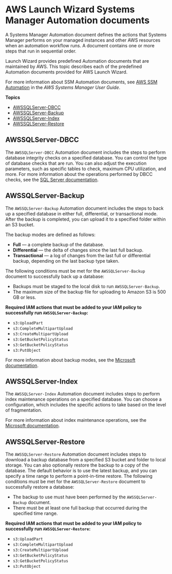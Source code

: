 # AWS Launch Wizard Systems Manager Automation documents<a name="launch-wizard-sql-provided-runbooks"></a>

A Systems Manager Automation document defines the actions that Systems Manager performs on your managed instances and other AWS resources when an automation workflow runs\. A document contains one or more steps that run in sequential order\.

Launch Wizard provides predefined Automation documents that are maintained by AWS\. This topic describes each of the predefined Automation documents provided for AWS Launch Wizard\.

For more information about SSM Automation documents, see [AWS SSM Automation](https://docs.aws.amazon.com/systems-manager/latest/userguide/systems-manager-automation.html) in the *AWS Systems Manager User Guide*\.

**Topics**
+ [AWSSQLServer\-DBCC](#launch-wizard-sql-runbooks-sqldbcc)
+ [AWSSQLServer\-Backup](#launch-wizard-sql-runbooks-sqlbackup)
+ [AWSSQLServer\-Index](#launch-wizard-sql-runbooks-sqlindex)
+ [AWSSQLServer\-Restore](#launch-wizard-sql-runbooks-sqlrestore)

## AWSSQLServer\-DBCC<a name="launch-wizard-sql-runbooks-sqldbcc"></a>

The `AWSSQLServer-DBCC` Automation document includes the steps to perform database integrity checks on a specified database\. You can control the type of database checks that are run\. You can also adjust the execution parameters, such as specific tables to check, maximum CPU utilization, and more\. For more information about the operations performed by DBCC checks, see the [SQL Server documentation](https://www.sqlservercentral.com/blogs/how-to-run-dbcc-checkdb-to-check-sql-database-integrity)\.

## AWSSQLServer\-Backup<a name="launch-wizard-sql-runbooks-sqlbackup"></a>

The `AWSSQLServer-Backup` Automation document includes the steps to back up a specified database in either full, differential, or transactional mode\. After the backup is completed, you can upload it to a specified folder within an S3 bucket\. 

The backup modes are defined as follows:
+ **Full** — a complete backup of the database\.
+ **Differential** — the delta of changes since the last full backup\.
+ **Transactional** — a log of changes from the last full or differential backup, depending on the last backup type taken\.

The following conditions must be met for the `AWSSQLServer-Backup` document to successfully back up a database:
+ Backups must be staged to the local disk to run `AWSSQLServer-Backup`\. 
+ The maximum size of the backup file for uploading to Amazon S3 is 500 GB or less\.

**Required IAM actions that must be added to your IAM policy to successfully run `AWSSQLServer-Backup`:**
+ `s3:UploadPart`
+ `s3:CompleteMultipartUpload`
+ `s3:CreateMultipartUpload`
+ `s3:GetBucketPolicyStatus`
+ `s3:GetBucketPolicyStatus`
+ `s3:PutObject`

For more information about backup modes, see the [Microsoft documentation](https://docs.microsoft.com/en-us/sql/relational-databases/backup-restore/backup-overview-sql-server?view=sql-server-ver15)\.

## AWSSQLServer\-Index<a name="launch-wizard-sql-runbooks-sqlindex"></a>

The `AWSSQLServer-Index` Automation document includes steps to perform index maintenance operations on a specified database\. You can choose a configuration, which includes the specific actions to take based on the level of fragmentation\. 

For more information about index maintenance operations, see the [Microsoft documentation](https://docs.microsoft.com/en-us/sql/relational-databases/indexes/clustered-and-nonclustered-indexes-described?view=sql-server-ver15)\.

## AWSSQLServer\-Restore<a name="launch-wizard-sql-runbooks-sqlrestore"></a>

The `AWSSQLServer-Restore` Automation document includes steps to download a backup database from a specified S3 bucket and folder to local storage\. You can also optionally restore the backup to a copy of the database\. The default behavior is to use the latest backup, and you can specify a time range to perform a point\-in\-time restore\. The following conditions must be met for the `AWSSQLServer-Restore` document to successfully restore a database:
+ The backup to use must have been performed by the `AWSSQLServer-Backup` document\.
+ There must be at least one full backup that occurred during the specified time range\.

**Required IAM actions that must be added to your IAM policy to successfully run `AWSSQLServer-Restore`:**
+ `s3:UploadPart`
+ `s3:CompleteMultipartUpload`
+ `s3:CreateMultipartUpload`
+ `s3:GetBucketPolicyStatus`
+ `s3:GetBucketPolicyStatus`
+ `s3:PutObject`